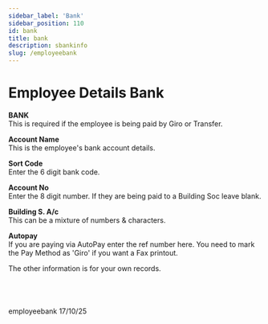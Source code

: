 ```yaml
---
sidebar_label: 'Bank'
sidebar_position: 110
id: bank
title: bank
description: sbankinfo
slug: /employeebank
---
```


# Employee Details Bank

**BANK**  
This is required if the employee is being paid by Giro or Transfer.

**Account Name**  
This is the employee's bank account details.

**Sort Code**  
Enter the 6 digit bank code.

**Account No**  
Enter the 8 digit number. If they are being paid to a Building Soc leave blank.

**Building S. A/c**  
This can be a mixture of numbers  & characters.

**Autopay**  
If you are paying via AutoPay enter the ref number here.
You need to mark the Pay Method as 'Giro' if you want a Fax printout.

<!-- **Send BACS hash code**  
Since 2004 this is no longer used  
The HMRC BACS Ref code, like this '/AB1', can be sent to the bank via RTI BACS approved layout files.
This is needed if you pay your employees via BACS DIRECT. A BACS DIRECT will have their own Service User Number, (SUN).
The bank then creates a hash of this made up of the BACS Ref code, plus Employers Sort Code, plus the Employee Sort Code and the Net amount of the pay.
The bank then sends this Hash to HMRC.
A Hash looks like this:
a8e88f215cc98f40a2d0c47c49d0b09f4593d9bb81aef118202987a8cc0e3689
CalcPay will produce the same Hash, and send it via the FPS. HMRC can tie up the Hashs and then know that the stated net amount was actually paid.
Tick this if you use bank software that transmits the HMRC BACS Ref code.
CalcPay always produces the HMRC BACS Ref code.
HRMC cross-reference -->

The other information is for your own records.
<br/>
<br/>
<br/>
<br/>
<br/>
employeebank 17/10/25